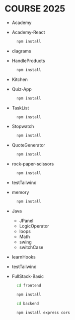 # COURSE 2025

- Academy

- Academy-React
  ```bash
    npm install
  ```

- diagrams

- HandleProducts
  ```bash
    npm install
  ```

- Kitchen

- Quiz-App
  ```bash
    npm install
  ```

- TaskList
  ```bash
    npm install
  ```

- Stopwatch
  ```bash
    npm install
  ```

- QuoteGenerator
  ```bash
    npm install
  ```

- rock-paper-scissors
  ```bash
    npm install
  ```

- testTailwind

- memory
  ```bash
    npm install
  ```

- Java
  - JPanel
  - LogicOperator
  - loops
  - Math
  - swing
  - switchCase

- learnHooks

- testTailwind

- FullStack-Basic
  ```bash
    cd frontend
  ```

  ```bash
    npm install
  ```

  ```bash
    cd backend
  ```

  ```bash
    npm install express cors
  ```

